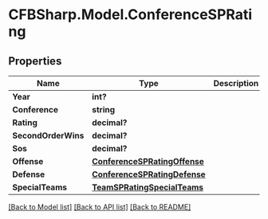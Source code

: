 # CFBSharp.Model.ConferenceSPRating
## Properties

Name | Type | Description | Notes
------------ | ------------- | ------------- | -------------
**Year** | **int?** |  | [optional] 
**Conference** | **string** |  | [optional] 
**Rating** | **decimal?** |  | [optional] 
**SecondOrderWins** | **decimal?** |  | [optional] 
**Sos** | **decimal?** |  | [optional] 
**Offense** | [**ConferenceSPRatingOffense**](ConferenceSPRatingOffense.md) |  | [optional] 
**Defense** | [**ConferenceSPRatingDefense**](ConferenceSPRatingDefense.md) |  | [optional] 
**SpecialTeams** | [**TeamSPRatingSpecialTeams**](TeamSPRatingSpecialTeams.md) |  | [optional] 

[[Back to Model list]](../README.md#documentation-for-models) [[Back to API list]](../README.md#documentation-for-api-endpoints) [[Back to README]](../README.md)

